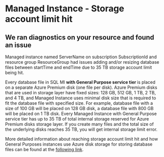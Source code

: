<properties
	pageTitle="Managed Instance - Storage account limit hit"
	description="Managed Instance - Storage account limit hit"
	infoBubbleText="Managed Instance storage account limit of 35TB was hit. See details on the right."
	service="microsoft.sql"
	resource="managedInstances"
	ms.author="v-zlrade"
	authors="v-zlrade"
	displayOrder=""
	diagnosticScenario="SqlMIPerf_StorageAccountLimitHit"
	selfHelpType="diagnostics"
	supportTopicIds=""
	resourceTags=""
	productPesIds=""
	cloudEnvironments="public,blackForest,fairfax,mooncake"
	articleId="sqlmanagedinstance-perf-storage-account-limit-hit"
/>

# Managed Instance - Storage account limit hit

## We ran diagnostics on your resource and found an issue

<!--issueDescription-->
Managed instance named <!--$ServerName-->ServerName<!--/$ServerName--> on subscription <!--$SubscriptionId-->SubscriptionId<!--/$SubscriptionId--> and resource group <!--$ResourceGroup-->ResourceGroup<!--/$ResourceGroup--> had issues adding and/or resizing database files between <!--$startTime-->startTime<!--/$startTime--> and <!--$endTime-->endTime<!--/$endTime--> due to  35 TB storage account limit being hit.
<!--/issueDescription-->

Every database file in SQL MI <b>with General Purpose service tier </b>is placed on a separate Azure Premium disk (one file per disk). Azure Premium disks that are used in storage layer have fixed sizes: 128 GB, 512 GB, 1 TB, 2 TB, and 4 TB, and Managed Instance uses minimal disk size that is required to fit the database file with specified size. For example, database file with a size of 100 GB will be placed on 128 GB disk, a database file with 800 GB will be placed on 1 TB disk. Every Managed Instance with General Purpose service tier has up to 35 TB of total internal storage reserved for Azure Premium disks storage layer. If you create many files and the total size of the underlying disks reaches 35 TB, you will get internal storage limit error.

More detailed information about reaching storage account limit hit and how General Purposes instances use Azure disk storage for storing database files can be found at the [following link](<https://techcommunity.microsoft.com/t5/Azure-SQL-Database/Reaching-Azure-disk-storage-limit-on-General-Purpose-Azure-SQL/ba-p/386234>).